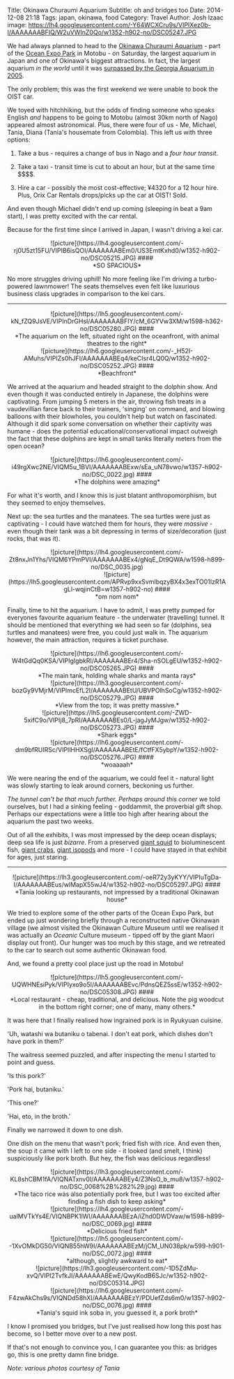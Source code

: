 Title: Okinawa Churaumi Aquarium
Subtitle: oh and bridges too
Date: 2014-12-08 21:18
Tags: japan, okinawa, food
Category: Travel
Author: Josh Izaac
image: https://lh4.googleusercontent.com/-Y64WCXCru9s/VIPIXez0b-I/AAAAAAABFIQ/W2uVWInZ0Qo/w1352-h902-no/DSC05247.JPG

We had always planned to head to the [Okinawa Churaumi Aquarium](http://oki-churaumi.jp/en/index.html) - part of the [Ocean Expo Park](http://oki-park.jp.e.ms.hp.transer.com/kaiyohaku/) in Motobu - on Saturday, the largest aquarium in Japan and one of Okinawa's biggest attractions. In fact, the largest aquarium *in the world* until it was [surpassed by the Georgia Aquarium in 2005](http://en.wikipedia.org/wiki/Okinawa_Churaumi_Aquarium).

The only problem; this was the first weekend we were unable to book the OIST car.

We toyed with hitchhiking, but the odds of finding someone who speaks English *and* happens to be going to Motobu (almost 30km north of Nago) appeared almost astronomical. Plus, there were four of us - Me, Michael, Tania, Diana (Tania's housemate from Colombia). This left us with three options:

1. Take a bus - requires a change of bus in Nago and a *four hour transit*.

2. Take a taxi - transit time is cut to about an hour, but at the same time \$$$$.

3. Hire a car - possibly the most cost-effective; ¥4320 for a 12 hour hire. Plus, Orix Car Rentals drops/picks up the car at OIST! Sold.

And even though Michael didn't end up coming (sleeping in beat a 9am start), I was pretty excited with the car rental.

Because for the first time since I arrived in Japan, I wasn't driving a kei car.

<center>
![picture](https://lh4.googleusercontent.com/-rj0U5zt15FU/VIPIB6isQOI/AAAAAAABEm0/US3EmtKxhd0/w1352-h902-no/DSC05215.JPG)
####<div align=center>*SO SPACIOUS*</div>
</center>

No more struggles driving uphill! No more feeling like I'm driving a turbo-powered lawnmower! The seats themselves even felt like luxurious business class upgrades in comparison to the kei cars.

--------------------------------------------

<center>
![picture](https://lh5.googleusercontent.com/-kN_fZQ9JsVE/VIPInDrGHsI/AAAAAAABFIY/cM_6GYVw3XM/w1598-h362-no/DSC05280.JPG)
####<div align=center>*The aquarium on the left, situated right on the oceanfront, with animal theatres to the right*</div>
</center>

<center>
![picture](https://lh6.googleusercontent.com/-_H52I-AMuhs/VIPIZs0hJFI/AAAAAAABEq4/keCIsr4LQ0Q/w1352-h902-no/DSC05252.JPG)
####<div align=center>*Beachfront*</div>
</center>

We arrived at the aquarium and headed straight to the dolphin show. And even though it was conducted entirely in Japanese, the dolphins were captivating. From jumping 5 meters in the air, throwing fish treats in a vaudevillian farce back to their trainers, 'singing' on command, and blowing balloons with their blowholes, you couldn't help but watch on fascinated. Although it did spark some conversation on whether their captivity was humane - does the potential educational/conservational impact outweigh the fact that these dolphins are kept in small tanks literally meters from the open ocean?

<center>
![picture](https://lh6.googleusercontent.com/-i49rgXwc2NE/VIQM5u_1BVI/AAAAAAABExw/sEa_uN78vwo/w1357-h902-no/DSC_0022.jpg)
####<div align=center>*The dolphins were amazing*</div>
</center>

For what it's worth, and I know this is just blatant anthropomorphism, but they seemed to enjoy themselves.

Next up: the sea turtles and the manatees. The sea turtles were just as captivating - I could have watched them for hours, they were *massive* - even though their tank was a bit depressing in terms of size/decoration (just rocks, that was it).

<center>
![picture](https://lh4.googleusercontent.com/-Zt8nxJn1Yhs/VIQM6YPmPVI/AAAAAAABEx4/gNqE_Dt9QWA/w1598-h899-no/DSC_0035.jpg)
</center>

<center>
![picture](https://lh5.googleusercontent.com/APRvp9xxSvmIbqzyBX4x3exTO01IzR1AgLl-wqjinCtB=w1357-h902-no)
####<div align=center>*om nom nom*</div>
</center>

Finally, time to hit the aquarium. I have to admit, I was pretty pumped for everyones favourite aquarium feature - the underwater (travelling) tunnel. It should be mentioned that everything we had seen so far (dolphins, sea turtles and manatees) were free, you could just walk in. The aquarium however, the main attraction, requires a ticket purchase.

<center>
![picture](https://lh6.googleusercontent.com/-W4tGdQq0KSA/VIPIgIgbkRI/AAAAAAABEr4/Sha-nSOLgEU/w1352-h902-no/DSC05265.JPG)
####<div align=center>*The main tank, holding whale sharks and manta rays*</div>
</center>

<center>
![picture](https://lh3.googleusercontent.com/-bozGy9VMjrM/VIPImcEfL2I/AAAAAAABEtU/UBVPOlhSoCg/w1352-h902-no/DSC05279.JPG)
####<div align=center>*View from the top; it was pretty massive.*</div>
</center>

<center>
![picture](https://lh5.googleusercontent.com/-ZWD-5xifC9o/VIPIj8_7pRI/AAAAAAABEs0/L-jagJyMJgw/w1352-h902-no/DSC05273.JPG)
####<div align=center>*Shark eggs*</div>
</center>

<center>
![picture](https://lh6.googleusercontent.com/-dm9bfRUIRSc/VIPIlHHXSgI/AAAAAAABEtE/fCtfFX5ybpY/w1352-h902-no/DSC05276.JPG)
####<div align=center>*woaaaah*</div>
</center>

We were nearing the end of the aquarium, we could feel it - natural light was slowly starting to leak around corners, beckoning us further.

*The tunnel can't be that much further. Perhaps around this corner* we told ourselves, but I had a sinking feeling - goddammit, the proverbial gift shop. Perhaps our expectations were a little too high after hearing about the aquarium the past two weeks.

Out of all the exhibits, I was most impressed by the deep ocean displays; deep sea life is just *bizarre*. From a preserved [giant squid](https://lh3.googleusercontent.com/-dusrclmdUF8/VIPIqCIy32I/AAAAAAABEuE/XNL4K3HkOE0/w1352-h902-no/DSC05289.JPG) to bioluminescent fish, [giant crabs](https://lh3.googleusercontent.com/-pufnl-F1pY8/VIPIsPYAjiI/AAAAAAABEuc/EdCyTYyhgX0/w1352-h902-no/DSC05293.JPG), [giant isopods](http://en.wikipedia.org/wiki/Giant_isopod) and more - I could have stayed in that exhibit for ages, just staring.

----------------------------------

<center>
![picture](https://lh3.googleusercontent.com/-oeR72y3yKYY/VIPIuTgDa-I/AAAAAAABEus/wlMapX55wJ4/w1352-h902-no/DSC05297.JPG)
####<div align=center>*Tania looking up restaurants, not impressed by a traditional Okinawan house*</div>
</center>

We tried to explore some of the other parts of the Ocean Expo Park, but ended up just wondering briefly through a reconstructed native Okinawan village (we almost visited the Okinawan Culture Museum until we realised it was actually an *Oceanic* Culture museum - tipped off by the giant Maori display out front). Our hunger was too much by this stage, and we retreated to the car to search out some authentic Okinawan food.

And, we found a pretty cool place just up the road in Motobu!

<center>
![picture](https://lh5.googleusercontent.com/-UQWHNEsiPyk/VIPIyxo9o5I/AAAAAAABEvc/PdnsQEZ5ssE/w1352-h902-no/DSC05308.JPG)
####<div align=center>*Local restaurant - cheap, traditional, and delicious. Note the pig woodcut in the bottom right corner; one of many, many others.*</div>
</center>

It was here that I finally realised how ingrained pork is in Ryukyuan cuisine.

'Uh, watashi wa butaniku o tabenai. I don't eat pork, which dishes don't have pork in them?'

The waitress seemed puzzled, and after inspecting the menu I started to point and guess.

'Is this pork?'

'Pork hai, butaniku.'

'This one?'

'Hai, eto, in the broth.'

Finally we narrowed it down to one dish. 

One dish on the menu that wasn't pork; fried fish with rice. And even then, the soup it came with I left to one side - it looked (and smelt, I think) suspiciously like pork broth. But hey, the fish was delicious regardless!

<center>
![picture](https://lh3.googleusercontent.com/-KL8shCBM1fA/VIQNATxnv0I/AAAAAAABEy4/Z3NsO_b_mu8/w1357-h902-no/DSC_0068%2B%282%29.jpg)
####<div align=center>*The taco rice was also potentially pork free, but I was too excited after finding a fish dish to keep asking*</div>
</center>

<center>
![picture](https://lh4.googleusercontent.com/-ualMVTkYs4E/VIQNBPK1lWI/AAAAAAABEzA/iZhd0DWDVaw/w1598-h899-no/DSC_0069.jpg)
####<div align=center>*Delicious fried fish*</div>
</center>

<center>
![picture](https://lh5.googleusercontent.com/--1XvOMkDG50/VIQNB55hW9I/AAAAAAABEzM/jCM_UN038pk/w599-h901-no/DSC_0072.jpg)
####<div align=center>*although, slightly awkward to eat*</div>
</center>

<center>
![picture](https://lh3.googleusercontent.com/-1D5ZdMu-xvQ/VIPI2TvfkJI/AAAAAAABEwE/QwyKodB6SJc/w1352-h902-no/DSC05314.JPG)
</center>

<center>
![picture](https://lh6.googleusercontent.com/-F4zwAkChs9s/VIQNDd58hXI/AAAAAAABEzY/PDUefZds6m0/w1357-h902-no/DSC_0076.jpg)
####<div align=center>*Tania's squid ink soba in, you guessed it, a pork broth*</div>
</center>

I know I promised you bridges, but I've just realised how long this post has become, so I better move over to a new post.

If that's not enough to convince you, I can guarantee you this: as bridges go, this is one pretty damn fine bridge.

*Note: various photos courtesy of Tania*

<!-- <center>
![picture](url)
####<div align=center>*caption*</div>
</center> -->
